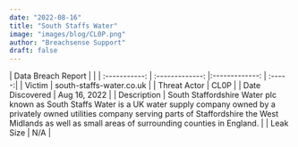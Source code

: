 ```yaml
---
date: "2022-08-16"
title: "South Staffs Water"
image: "images/blog/CL0P.png"
author: "Breachsense Support"
draft: false
---
```


| Data Breach Report           |              | 
| :-----------: | :-------------:     |:-------------:    | :-----:|
| Victim      | south-staffs-water.co.uk      | 
| Threat Actor      | CL0P      | 
| Date Discovered      | Aug 16, 2022      | 
| Description      | South Staffordshire Water plc known as South Staffs Water is a UK water supply company owned by a privately owned utilities company serving parts of Staffordshire the West Midlands as well as small areas of surrounding counties in England.      | 
| Leak Size      | N/A      | 

